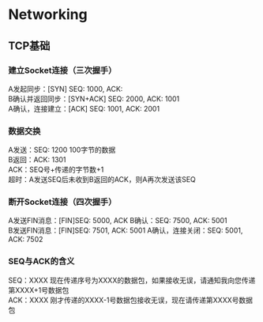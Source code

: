 # Networking
## TCP基础
### 建立Socket连接（三次握手）
A发起同步：[SYN] SEQ: 1000, ACK:  
B确认并返回同步：[SYN+ACK] SEQ: 2000, ACK: 1001  
A确认，连接建立：[ACK] SEQ: 1001, ACK: 2001  
### 数据交换
A发送：SEQ: 1200 100字节的数据  
B返回：ACK: 1301  
ACK：SEQ号+传递的字节数+1  
超时：A发送SEQ后未收到B返回的ACK，则A再次发送该SEQ
### 断开Socket连接（四次握手）
A发送FIN消息：[FIN]SEQ: 5000, ACK
B确认：SEQ: 7500, ACK: 5001  
B发送FIN消息：[FIN]SEQ: 7501, ACK: 5001
A确认，连接关闭：SEQ: 5001, ACK: 7502
### SEQ与ACK的含义
SEQ：XXXX 现在传递序号为XXXX的数据包，如果接收无误，请通知我向您传递第XXXX+1号数据包  
ACK：XXXX 刚才传递的XXXX-1号数据包接收无误，现在请传递第XXXX号数据包

